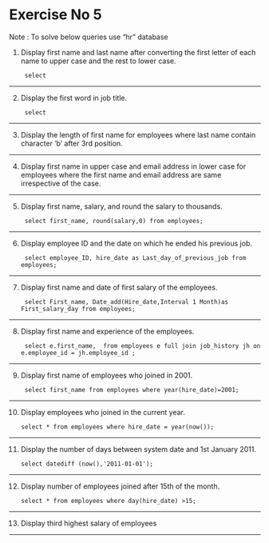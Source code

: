 # Exercise No 5

Note : To solve below queries use “hr” database

1. Display first name and last name after converting the first letter of each name to upper case and the rest to lower case.

        select 
----------------------------------------------------
2. Display the first word in job title.

        select 
----------------------------------------------------
3. Display the length of first name for employees where last name contain character ‘b’ after 3rd position.

----------------------------------------------------
4. Display first name in upper case and email address in lower case for employees where the first name and email address are same irrespective of the case.

----------------------------------------------------
5. Display first name, salary, and round the salary to thousands.

        select first_name, round(salary,0) from employees;
----------------------------------------------------
6. Display employee ID and the date on which he ended his previous job.

        select employee_ID, hire_date as Last_day_of_previous_job from employees;
----------------------------------------------------
7. Display first name and date of first salary of the employees.

        select First_name, Date_add(Hire_date,Interval 1 Month)as First_salary_day from employees;
----------------------------------------------------
8. Display first name and experience of the employees.

        select e.first_name,  from employees e full join job_history jh on e.employee_id = jh.employee_id ;
----------------------------------------------------
9. Display first name of employees who joined in 2001.

        select first_name from employees where year(hire_date)=2001;
----------------------------------------------------
10. Display employees who joined in the current year.

        select * from employees where hire_date = year(now());
----------------------------------------------------
11. Display the number of days between system date and 1st January 2011.

        select datediff (now(),'2011-01-01');
----------------------------------------------------
12. Display number of employees joined after 15th of the month.

        select * from employees where day(hire_date) >15; 
----------------------------------------------------
13. Display third highest salary of employees

        

       
----------------------------------------------------